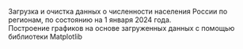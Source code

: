 Загрузка и очистка данных о численности населения России по регионам, по состоянию на 1 января 2024 года.   
Построение графиков на основе загруженных данных с помощью библиотеки Matplotlib
